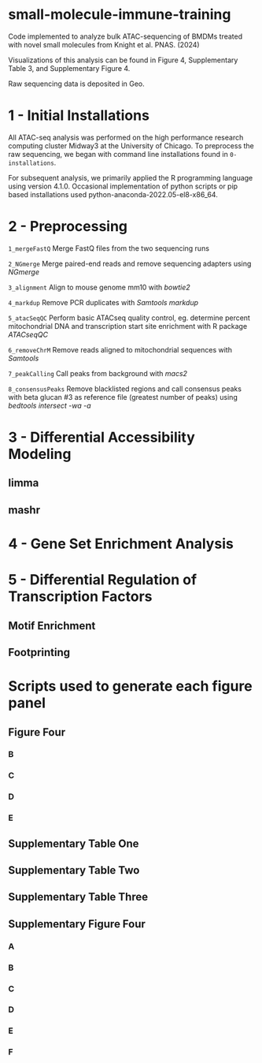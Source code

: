 # small-molecule-immune-training
Code implemented to analyze bulk ATAC-sequencing of BMDMs treated with novel small molecules from Knight et al. PNAS. (2024)

Visualizations of this analysis can be found in Figure 4, Supplementary Table 3, and Supplementary Figure 4.

Raw sequencing data is deposited in Geo. 


# 1 - Initial Installations
All ATAC-seq analysis was performed on the high performance research computing cluster Midway3 at the University of Chicago. To preprocess the raw sequencing, we began with command line installations found in `0-installations`. 

For subsequent analysis, we primarily applied the R programming language using version 4.1.0. Occasional implementation of python scripts or pip based installations used python-anaconda-2022.05-el8-x86_64. 

# 2 - Preprocessing
`1_mergeFastQ`
Merge FastQ files from the two sequencing runs

`2_NGmerge`
Merge paired-end reads and remove sequencing adapters using <i>NGmerge</i>

`3_alignment`
Align to mouse genome mm10 with <i>bowtie2</i>

`4_markdup`
Remove PCR duplicates with <i>Samtools markdup</i>

`5_atacSeqQC`
Perform basic ATACseq quality control, eg. determine percent mitochondrial DNA and transcription start site enrichment with R package <i>ATACseqQC</i>

`6_removeChrM`
Remove reads aligned to mitochondrial sequences with <i>Samtools</i>

`7_peakCalling`
Call peaks from background with <i>macs2</i>

`8_consensusPeaks`
Remove blacklisted regions and call consensus peaks with beta glucan #3 as reference file (greatest number of peaks) using <i>bedtools intersect -wa -a</i>


# 3 - Differential Accessibility Modeling

## limma

## mashr


# 4 - Gene Set Enrichment Analysis


# 5 - Differential Regulation of Transcription Factors

## Motif Enrichment

## Footprinting


# Scripts used to generate each figure panel

## Figure Four

### B

### C

### D

### E

## Supplementary Table One

## Supplementary Table Two

## Supplementary Table Three

## Supplementary Figure Four

### A

### B

### C

### D

### E

### F

